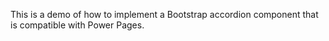 This is a demo of how to implement a Bootstrap accordion component that is compatible with Power Pages.